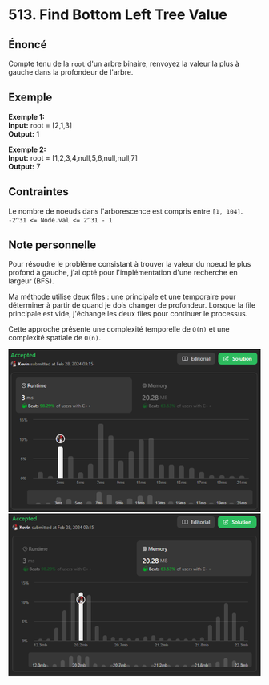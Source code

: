 # 513. Find Bottom Left Tree Value

## Énoncé

Compte tenu de la `root` d'un arbre binaire, renvoyez la valeur la plus à gauche dans la profondeur de l'arbre.

## Exemple

**Exemple 1:**  
**Input:** root = [2,1,3]  
**Output:** 1

**Exemple 2:**  
**Input:** root = [1,2,3,4,null,5,6,null,null,7]  
**Output:** 7

## Contraintes

Le nombre de noeuds dans l'arborescence est compris entre `[1, 104]`.  
`-2^31 <= Node.val <= 2^31 - 1`

## Note personnelle

Pour résoudre le problème consistant à trouver la valeur du noeud le plus profond à gauche, j'ai opté pour l'implémentation d'une recherche en largeur (BFS).

Ma méthode utilise deux files : une principale et une temporaire pour déterminer à partir de quand je dois changer de profondeur. Lorsque la file principale est vide, j'échange les deux files pour continuer le processus.

Cette approche présente une complexité temporelle de `O(n)` et une complexité spatiale de `O(n)`.

<img src="./imgs/runtime.png"/>
<img src="./imgs/memory.png"/>
